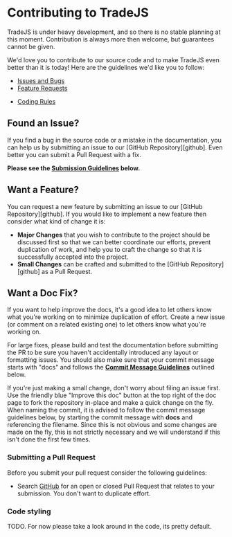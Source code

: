 # Contributing to TradeJS

TradeJS is under heavy development, and so there is no stable planning at this moment. Contribution is always more then welcome, but guarantees cannot be given.

We'd love you to contribute to our source code and to make TradeJS even better than it is
today! Here are the guidelines we'd like you to follow:

 <!-- - [Code of Conduct](#coc) -->
 <!-- - [Question or Problem?](#question) -->
 - [Issues and Bugs](#issue)
 - [Feature Requests](#feature)
 <!-- - [Submission Guidelines](#submit) -->
 - [Coding Rules](#rules)
 <!-- - [Commit Message Guidelines](#commit) -->
 <!-- - [Signing the CLA](#cla) -->
 <!-- - [Further Info](#info) -->

<!-- ## <a name="coc"></a> Code of Conduct -->

<!-- Help us keep TradeJS open and inclusive. Please read and follow our [Code of Conduct][coc]. -->

<!-- ## <a name="question"></a> Got a Question or Problem? -->

<!-- If you have questions about how to use TradeJS, please direct these to the [Google Group][groups] -->
<!-- discussion list or [StackOverflow][stackoverflow]. We are also available on [IRC][irc] and -->
<!-- [Gitter][gitter]. -->

## <a name="issue"></a> Found an Issue?

If you find a bug in the source code or a mistake in the documentation, you can help us by
submitting an issue to our [GitHub Repository][github]. Even better you can submit a Pull Request
with a fix.

**Please see the [Submission Guidelines](#submit) below.**

## <a name="feature"></a> Want a Feature?

You can request a new feature by submitting an issue to our [GitHub Repository][github].  If you
would like to implement a new feature then consider what kind of change it is:

* **Major Changes** that you wish to contribute to the project should be discussed first so that we can better coordinate our efforts,
  prevent duplication of work, and help you to craft the change so that it is successfully accepted
  into the project.
* **Small Changes** can be crafted and submitted to the [GitHub Repository][github] as a Pull
  Request.


## <a name="docs"></a> Want a Doc Fix?

If you want to help improve the docs, it's a good idea to let others know what you're working on to
minimize duplication of effort. Create a new issue (or comment on a related existing one) to let
others know what you're working on.

For large fixes, please build and test the documentation before submitting the PR to be sure you
haven't accidentally introduced any layout or formatting issues. You should also make sure that your
commit message starts with "docs" and follows the **[Commit Message Guidelines](#commit)** outlined
below.

If you're just making a small change, don't worry about filing an issue first. Use the friendly blue
"Improve this doc" button at the top right of the doc page to fork the repository in-place and make
a quick change on the fly. When naming the commit, it is advised to follow the commit message
guidelines below, by starting the commit message with **docs** and referencing the filename. Since
this is not obvious and some changes are made on the fly, this is not strictly necessary and we will
understand if this isn't done the first few times.

### Submitting a Pull Request
Before you submit your pull request consider the following guidelines:

* Search [GitHub](https://github.com/DutchKevv/TradeJS/pulls) for an open or closed Pull Request
  that relates to your submission. You don't want to duplicate effort.

### Code styling

TODO. For now please take a look around in the code, its pretty default.
